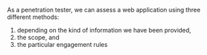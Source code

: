 As a penetration tester, we can assess a web application using three different methods:
1. depending on the kind of information we have been provided,
2. the scope, and
3. the particular engagement rules
